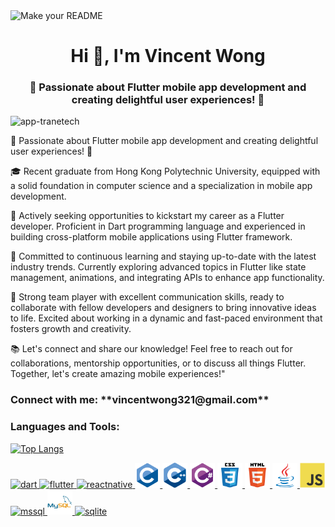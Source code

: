 
<img width="1834" alt="Make your README" src="https://github.com/wongkahim/wongkahim/assets/91853380/512b15d6-3994-4705-bee9-0556b4302b62">

<h1 align="center">Hi 👋, I'm Vincent Wong</h1>
<h3 align="center">🚀 Passionate about Flutter mobile app development and creating delightful user experiences! 📱</h3>

![app-tranetech](https://github.com/wongkahim/wongkahim/assets/91853380/babf00f7-5dbb-4734-ba0e-173ec1f45581)

🚀 Passionate about Flutter mobile app development and creating delightful user experiences! 📱

🎓 Recent graduate from Hong Kong Polytechnic University, equipped with a solid foundation in computer science and a specialization in mobile app development.

💼 Actively seeking opportunities to kickstart my career as a Flutter developer. Proficient in Dart programming language and experienced in building cross-platform mobile applications using Flutter framework.

🌟 Committed to continuous learning and staying up-to-date with the latest industry trends. Currently exploring advanced topics in Flutter like state management, animations, and integrating APIs to enhance app functionality.

🤝 Strong team player with excellent communication skills, ready to collaborate with fellow developers and designers to bring innovative ideas to life. Excited about working in a dynamic and fast-paced environment that fosters growth and creativity.

📚 Let's connect and share our knowledge! Feel free to reach out for collaborations, mentorship opportunities, or to discuss all things Flutter. Together, let's create amazing mobile experiences!"

<h3 align="left">Connect with me: **vincentwong321@gmail.com**</h3>
<p align="left">
</p>

<h3 align="left">Languages and Tools:</h3>

[![Top Langs](https://github-readme-stats.vercel.app/api/top-langs/?username=wongkahim)](https://github.com/anuraghazra/github-readme-stats)

<p align="left"> 
  <a href="https://dart.dev" target="_blank" rel="noreferrer"> <img src="https://www.vectorlogo.zone/logos/dartlang/dartlang-icon.svg" alt="dart" width="40" height="40"/> </a> 
  <a href="https://flutter.dev" target="_blank" rel="noreferrer"> <img src="https://www.vectorlogo.zone/logos/flutterio/flutterio-icon.svg" alt="flutter" width="40" height="40"/> </a>
  <a href="https://reactnative.dev/" target="_blank" rel="noreferrer"> <img src="https://reactnative.dev/img/header_logo.svg" alt="reactnative" width="40" height="40"/> </a> 
  <a href="https://www.cprogramming.com/" target="_blank" rel="noreferrer"> <img src="https://raw.githubusercontent.com/devicons/devicon/master/icons/c/c-original.svg" alt="c" width="40" height="40"/> </a> 
  <a href="https://www.w3schools.com/cpp/" target="_blank" rel="noreferrer"> <img src="https://raw.githubusercontent.com/devicons/devicon/master/icons/cplusplus/cplusplus-original.svg" alt="cplusplus" width="40" height="40"/> </a> 
  <a href="https://www.w3schools.com/cs/" target="_blank" rel="noreferrer"> <img src="https://raw.githubusercontent.com/devicons/devicon/master/icons/csharp/csharp-original.svg" alt="csharp" width="40" height="40"/> </a> 
  <a href="https://www.w3schools.com/css/" target="_blank" rel="noreferrer"> <img src="https://raw.githubusercontent.com/devicons/devicon/master/icons/css3/css3-original-wordmark.svg" alt="css3" width="40" height="40"/> </a> 
  <a href="https://www.w3.org/html/" target="_blank" rel="noreferrer"> <img src="https://raw.githubusercontent.com/devicons/devicon/master/icons/html5/html5-original-wordmark.svg" alt="html5" width="40" height="40"/> </a> 
  <a href="https://www.java.com" target="_blank" rel="noreferrer"> <img src="https://raw.githubusercontent.com/devicons/devicon/master/icons/java/java-original.svg" alt="java" width="40" height="40"/> </a> 
  <a href="https://developer.mozilla.org/en-US/docs/Web/JavaScript" target="_blank" rel="noreferrer"> <img src="https://raw.githubusercontent.com/devicons/devicon/master/icons/javascript/javascript-original.svg" alt="javascript" width="40" height="40"/</a>   <a href="https://www.microsoft.com/en-us/sql-server" target="_blank" rel="noreferrer"> <img src="https://www.svgrepo.com/show/303229/microsoft-sql-server-logo.svg" alt="mssql" width="40" height="40"/> </a> 
  <a href="https://www.mysql.com/" target="_blank" rel="noreferrer"> <img src="https://raw.githubusercontent.com/devicons/devicon/master/icons/mysql/mysql-original-wordmark.svg" alt="mysql" width="40" height="40"/> </a> 
  <a href="https://www.sqlite.org/" target="_blank" rel="noreferrer"> <img src="https://www.vectorlogo.zone/logos/sqlite/sqlite-icon.svg" alt="sqlite" width="40" height="40"/> </a> 
</p>
